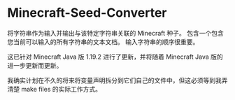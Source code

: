 # Minecraft-Seed-Converter
将字符串作为输入并输出与该特定字符串关联的 Minecraft 种子。 包含一个包含您当前可以输入的所有字符串的文本文档。
输入字符串的顺序很重要。


这已针对 Minecraft Java 版 1.19.2 进行了更新，并将随着 Minecraft Java 版的进一步更新而更新。

我确实计划在不久的将来将变量声明拆分到它们自己的文件中，但这必须等到我弄清楚 make files 的实际工作方式。
